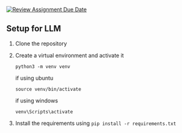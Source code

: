 [![Review Assignment Due Date](https://classroom.github.com/assets/deadline-readme-button-24ddc0f5d75046c5622901739e7c5dd533143b0c8e959d652212380cedb1ea36.svg)](https://classroom.github.com/a/3e23_jye)

## Setup for LLM
1. Clone the repository
2. Create a virtual environment and activate it
    ```
    python3 -m venv venv
    ```
    if using ubuntu
    ```
    source venv/bin/activate
    ```

    if using windows
    ```
    venv\Scripts\activate
    ```

3. Install the requirements using `pip install -r requirements.txt`
